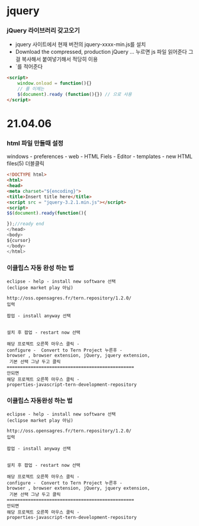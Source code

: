 # jquery





### jQuery 라이브러리 갖고오기

 - jquery 사이트에서 현재 버전의 jquery-xxxx-min.js를 설치  
 - Download the compressed, production jQuery ... 누르면 js 파일 읽어준다 그걸 복사해서 붙여넣기해서 적당히 이용
 - `<script>https://code.jquery.com/jquery-3.6.0.min.js</script>를 적어준다

```html
<script>
	window.onload = function(){}
    // 를 이제는
    $(document).ready (function(){}) // 으로 사용
</script>
```



# 21.04.06

### html 파일 만들때 설정

windows - preferences - web - HTML Fiels - Editor - templates - new HTML files(5) 더블클릭

```html
<!DOCTYPE html>
<html>
<head>
<meta charset="${encoding}">
<title>Insert title here</title>
<script src = "jquery-3.2.1.min.js"></script>
<script>
$$(document).ready(function(){

});//ready end
</head>
<body>
${cursor}
</body>
</html>
```



### 이클립스 자동 완성 하는 법

```
eclipse - help - install new software 선택
(eclipse market play 아님)

http://oss.opensagres.fr/tern.repository/1.2.0/ 
입력

팝업 - install anyway 선택


설치 후 팝업 - restart now 선택

해당 프로젝트 오른쪽 마우스 클릭 -
configure -  Convert to Tern Project 누른후 -
browser , browser extension, jQuery, jquery extension,
 기본 선택 그냥 두고 클릭
================================================
안되면
해당 프로젝트 오른쪽 마우스 클릭 -
properties-javascript-tern-development-repository

```



### 이클립스 자동완성 하는 법

```
eclipse - help - install new software 선택
(eclipse market play 아님)

http://oss.opensagres.fr/tern.repository/1.2.0/ 
입력

팝업 - install anyway 선택


설치 후 팝업 - restart now 선택

해당 프로젝트 오른쪽 마우스 클릭 -
configure -  Convert to Tern Project 누른후 -
browser , browser extension, jQuery, jquery extension,
 기본 선택 그냥 두고 클릭
================================================
안되면
해당 프로젝트 오른쪽 마우스 클릭 -
properties-javascript-tern-development-repository

```

